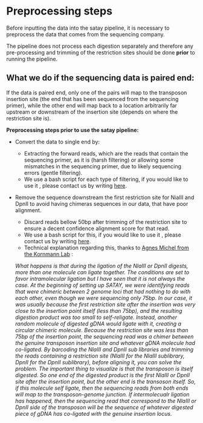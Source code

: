 # Preprocessing steps

Before inputting the data into the satay pipeline, it is necessary to preprocess the data that comes from the sequencing company. 

The pipeline does not process each digestion separately and therefore any pre-processing and trimming of the restriction sites should be done **prior** to running the pipeline.

## What we do if the sequencing data is paired end: 

If the data is paired end, only one of the pairs will map to the transposon insertion site (the end that has been sequenced from the sequencing primer), while the other end will map back to a location arbitrarily far upstream or downstream of the insertion site (depends on where the restriction site is).

**Preprocessing steps prior to use the satay pipeline:**

- Convert the data to single end by:
    - Extracting the forward reads, which are the reads that contain the sequencing primer, as it is (harsh filtering) or allowing some mismatches in the sequencing primer, due to likely sequencing errors (gentle filtering). 
    - We use a bash script for each type of filtering, if you would like to use it , please contact us by writing [here](mailto:L.M.InigoDeLaCruz@tudelft.nl).
- Remove the sequence downstream the first restriction site for NiaIII and DpnII to avoid having chimeras sequences in our data, that have poor alignment.
    - Discard reads bellow 50bp after trimming of the restriction site to ensure a decent confidence alignment score for that read. 
    - We use a bash script for this, if you would like to use it , please contact us by writing [here](mailto:L.M.InigoDeLaCruz@tudelft.nl).
    - Technical explanation regarding this, thanks to [Agnes Michel from the Kornmann Lab](https://www.kornmann.group/people/agn%C3%A8s) : 

    *What happens is that during the ligation of the NlaIII or DpnII digests, more than one molecule can ligate together. The conditions are set to favor intramolecular ligation but I have seen that it is not always the case. At the beginning of setting up SATAY, we were identifying reads that were chimeric between 2 genome loci that had nothing to do with each other, even though we were sequencing only 75bp. In our case, it was usually because the first restriction site after the insertion was very close to the insertion point itself (less than 75bp), and the resulting digestion product was too small to self-religate. Instead, another random molecule of digested gDNA would ligate with it, creating a circular chimeric molecule. Because the restriction site was less than 75bp of the insertion point, the sequencing read was a chimer between the genuine transposon insertion site and whatever gDNA molecule had co-ligated. By barcoding the NlaIII and DpnII sub libraries and trimming the reads containing a restriction site (NlaIII for the NlaIII sublibrary, DpnII for the DpnII sublibrary), before aligning it, you can solve the problem. The important thing to visualize is that the transposon is itself digested. So one end of the digested product is the first NlaIII or DpnII site after the insertion point, but the other end is the transoson itself. So, if this molecule self ligate, then the sequencing reads from both ends will map to the transposon-genome junction. If intermolecualr ligation has happened, then the sequencing read that correspond to the NlaIII or DpnII side of the transposon will be the sequence of whatever digested piece of gDNA has co-ligated with the genuine insertion locus.*